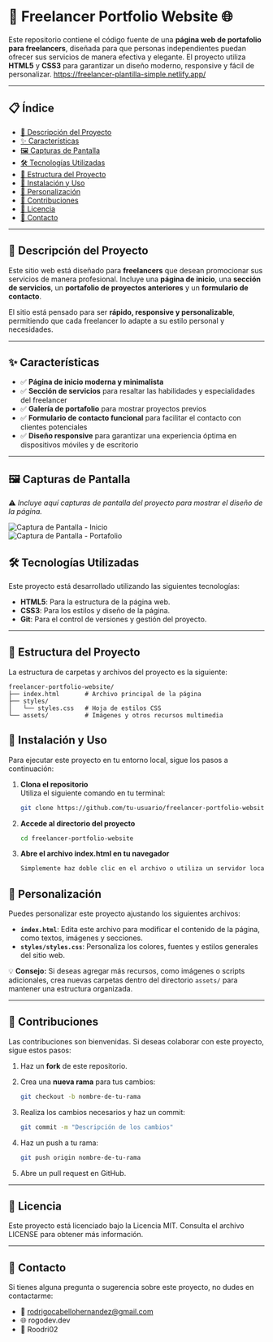 # 💼 Freelancer Portfolio Website 🌐

Este repositorio contiene el código fuente de una **página web de portafolio para freelancers**, diseñada para que personas independientes puedan ofrecer sus servicios de manera efectiva y elegante. El proyecto utiliza **HTML5** y **CSS3** para garantizar un diseño moderno, responsive y fácil de personalizar.
https://freelancer-plantilla-simple.netlify.app/

---

## 📋 Índice

- [📖 Descripción del Proyecto](#-descripción-del-proyecto)
- [✨ Características](#-características)
- [🖼️ Capturas de Pantalla](#️-capturas-de-pantalla)
- [🛠️ Tecnologías Utilizadas](#️-tecnologías-utilizadas)
- [📂 Estructura del Proyecto](#-estructura-del-proyecto)
- [🚀 Instalación y Uso](#-instalación-y-uso)
- [🎨 Personalización](#-personalización)
- [🤝 Contribuciones](#-contribuciones)
- [📝 Licencia](#-licencia)
- [📧 Contacto](#-contacto)

---

## 📖 Descripción del Proyecto

Este sitio web está diseñado para **freelancers** que desean promocionar sus servicios de manera profesional. Incluye una **página de inicio**, una **sección de servicios**, un **portafolio de proyectos anteriores** y un **formulario de contacto**.

El sitio está pensado para ser **rápido, responsive y personalizable**, permitiendo que cada freelancer lo adapte a su estilo personal y necesidades.

---

## ✨ Características

- ✅ **Página de inicio moderna y minimalista**  
- ✅ **Sección de servicios** para resaltar las habilidades y especialidades del freelancer  
- ✅ **Galería de portafolio** para mostrar proyectos previos  
- ✅ **Formulario de contacto funcional** para facilitar el contacto con clientes potenciales  
- ✅ **Diseño responsive** para garantizar una experiencia óptima en dispositivos móviles y de escritorio  

---

## 🖼️ Capturas de Pantalla

⚠️ *Incluye aquí capturas de pantalla del proyecto para mostrar el diseño de la página.*


![Captura de Pantalla - Inicio](assets/screenshot-home.png)  
![Captura de Pantalla - Portafolio](assets/screenshot-portfolio.png)

## 🛠️ Tecnologías Utilizadas

Este proyecto está desarrollado utilizando las siguientes tecnologías:

- **HTML5**: Para la estructura de la página web.
- **CSS3**: Para los estilos y diseño de la página.
- **Git**: Para el control de versiones y gestión del proyecto.

---

## 📂 Estructura del Proyecto

La estructura de carpetas y archivos del proyecto es la siguiente:

```plaintext
freelancer-portfolio-website/  
├── index.html       # Archivo principal de la página  
├── styles/  
│   └── styles.css   # Hoja de estilos CSS  
└── assets/          # Imágenes y otros recursos multimedia
```

## 🚀 Instalación y Uso

Para ejecutar este proyecto en tu entorno local, sigue los pasos a continuación:

1. **Clona el repositorio**  
   Utiliza el siguiente comando en tu terminal:
   ```bash
   git clone https://github.com/tu-usuario/freelancer-portfolio-website.git
2. **Accede al directorio del proyecto**
   ```bash
   cd freelancer-portfolio-website

3. **Abre el archivo index.html en tu navegador**
    ```bash
   Simplemente haz doble clic en el archivo o utiliza un servidor local como Live Server en Visual Studio Code.


## 🎨 Personalización

Puedes personalizar este proyecto ajustando los siguientes archivos:

- **`index.html`**: Edita este archivo para modificar el contenido de la página, como textos, imágenes y secciones.
- **`styles/styles.css`**: Personaliza los colores, fuentes y estilos generales del sitio web.

💡 **Consejo:** Si deseas agregar más recursos, como imágenes o scripts adicionales, crea nuevas carpetas dentro del directorio `assets/` para mantener una estructura organizada.

---

## 🤝 Contribuciones

Las contribuciones son bienvenidas. Si deseas colaborar con este proyecto, sigue estos pasos:

1. Haz un **fork** de este repositorio.
2. Crea una **nueva rama** para tus cambios:

   ```bash
   git checkout -b nombre-de-tu-rama

3. Realiza los cambios necesarios y haz un commit:

   ```bash
   git commit -m "Descripción de los cambios"

4. Haz un push a tu rama:
   ```bash
   git push origin nombre-de-tu-rama

5. Abre un pull request en GitHub.

---

## 📝 Licencia
Este proyecto está licenciado bajo la Licencia MIT.
Consulta el archivo LICENSE para obtener más información.

---

## 📧 Contacto
Si tienes alguna pregunta o sugerencia sobre este proyecto, no dudes en contactarme:

- 📩 rodrigocabellohernandez@gmail.com
- 🌐 rogodev.dev
- 📱 Roodri02


